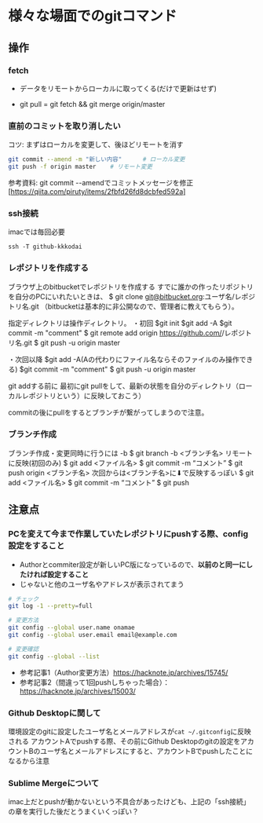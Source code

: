 # 様々な場面でのgitコマンド

## 操作

### fetch 
- データをリモートからローカルに取ってくる(だけで更新はせず)

- git pull = git fetch && git merge origin/master

### 直前のコミットを取り消したい

コツ: まずはローカルを変更して、後ほどリモートを消す

```bash
git commit --amend -m "新しい内容"      # ローカル変更
git push -f origin master    # リモート変更
```

参考資料: git commit --amendでコミットメッセージを修正[https://qiita.com/piruty/items/2fbfd26fd8dcbfed592a]

### ssh接続

imacでは毎回必要

```
ssh -T github-kkkodai
```

### レポジトリを作成する

ブラウザ上のbitbucketでレポジトリを作成する
すでに誰かの作ったリポジトリを自分のPCにいれたいときは、 $ git clone git@bitbucket.org:ユーザ名/レポジトリ名.git
（bitbucketは基本的に非公開なので、管理者に教えてもらう）。

指定ディレクトリは操作ディレクトリ。
・初回
$git init
$git add -A
$git commit -m "comment"
$ git remote add origin https://github.com/<username>/レポジトリ名.git
$ git push -u origin master

・次回以降
$git add -A(Aの代わりにファイル名ならそのファイルのみ操作できる)
$git commit -m "comment"
$ git push -u origin master


git addする前に
    最初にgit pullをして、最新の状態を自分のディレクトリ（ローカルレポジトリという）に反映しておこう）


commitの後にpullをするとブランチが繋がってしまうので注意。

### ブランチ作成
ブランチ作成・変更同時に行うには -b
$ git branch -b <ブランチ名>
リモートに反映(初回のみ)
$ git add <ファイル名>
$ git commit -m “コメント”
$ git push origin <ブランチ名>
次回からは<ブランチ名>に⬇︎で反映するっぽい
$ git add <ファイル名>
$ git commit -m “コメント”
$ git push


## 注意点
### PCを変えて今まで作業していたレポジトリにpushする際、config設定をすること
- Authorとcommiter設定が新しいPC版になっているので、**以前のと同一にしたければ設定すること**
- じゃないと他のユーザ名やアドレスが表示されてまう

```bash
# チェック
git log -1 --pretty=full

# 変更方法
git config --global user.name onamae
git config --global user.email email@example.com

# 変更確認
git config --global --list
```

- 参考記事1（Author変更方法）https://hacknote.jp/archives/15745/
- 参考記事2（間違って1回pushしちゃった場合）：https://hacknote.jp/archives/15003/

### Github Desktopに関して
環境設定のgitに設定したユーザ名とメールアドレスが`cat ~/.gitconfig`に反映される
アカウントAでpushする際、その前にGithub Desktopのgitの設定をアカウントBのユーザ名とメールアドレスにすると、アカウントBでpushしたことになるから注意

### Sublime Mergeについて
imac上だとpushが動かないという不具合があったけども、上記の「ssh接続」の章を実行した後だとうまくいくっぽい？